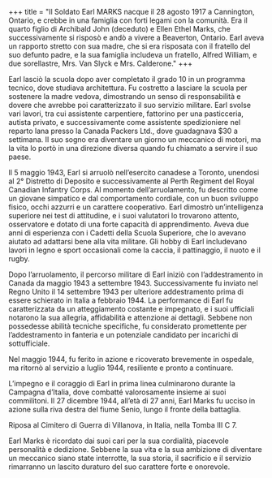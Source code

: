 +++
title = "Il Soldato Earl MARKS nacque il 28 agosto 1917 a Cannington, Ontario, e crebbe in una famiglia con forti legami con la comunità. Era il quarto figlio di Archibald John (deceduto) e Ellen Ethel Marks, che successivamente si risposò e andò a vivere a Beaverton, Ontario. Earl aveva un rapporto stretto con sua madre, che si era risposata con il fratello del suo defunto padre, e la sua famiglia includeva un fratello, Alfred William, e due sorellastre, Mrs. Van Slyck e Mrs. Calderone."
+++


Earl lasciò la scuola dopo aver completato il grado 10 in un programma tecnico, dove studiava architettura. Fu costretto a lasciare la scuola per sostenere la madre vedova, dimostrando un senso di responsabilità e dovere che avrebbe poi caratterizzato il suo servizio militare. 
Earl svolse vari lavori, tra cui assistente carpentiere, fattorino per una pasticceria, autista privato, e successivamente come assistente spedizioniere nel reparto lana presso la Canada Packers Ltd., dove guadagnava $30 a settimana. Il suo sogno era diventare un giorno un meccanico di motori, ma la vita lo portò in una direzione diversa quando fu chiamato a servire il suo paese.

Il 5 maggio 1943, Earl si arruolò nell’esercito canadese a Toronto, unendosi al 2° Distretto di Deposito e successivamente al Perth Regiment del Royal Canadian Infantry Corps. 
Al momento dell’arruolamento, fu descritto come un giovane simpatico e dal comportamento cordiale, con un buon sviluppo fisico, occhi azzurri e un carattere cooperativo. Earl dimostrò un’intelligenza superiore nei test di attitudine, e i suoi valutatori lo trovarono attento, osservatore e dotato di una forte capacità di apprendimento. Aveva due anni di esperienza con i Cadetti della Scuola Superiore, che lo avevano aiutato ad adattarsi bene alla vita militare. Gli hobby di Earl includevano lavori in legno e sport occasionali come la caccia, il pattinaggio, il nuoto e il rugby.

Dopo l’arruolamento, il percorso militare di Earl iniziò con l’addestramento in Canada da maggio 1943 a settembre 1943. Successivamente fu inviato nel Regno Unito il 14 settembre 1943 per ulteriore addestramento prima di essere schierato in Italia a febbraio 1944. La performance di Earl fu caratterizzata da un atteggiamento costante e impegnato, e i suoi ufficiali notarono la sua allegria, affidabilità e attenzione ai dettagli. Sebbene non possedesse abilità tecniche specifiche, fu considerato promettente per l’addestramento in fanteria e un potenziale candidato per incarichi di sottufficiale.

Nel maggio 1944, fu ferito in azione e ricoverato brevemente in ospedale, ma ritornò al servizio a luglio 1944, resiliente e pronto a continuare.

L’impegno e il coraggio di Earl in prima linea culminarono durante la Campagna d’Italia, dove combatté valorosamente insieme ai suoi commilitoni. 
Il 27 dicembre 1944, all’età di 27 anni, Earl Marks fu ucciso in azione sulla riva destra del fiume Senio, lungo il fronte della battaglia.

Riposa al Cimitero di Guerra di Villanova, in Italia, nella Tomba III C 7.

Earl Marks è ricordato dai suoi cari per la sua cordialità, piacevole personalità e dedizione. Sebbene la sua vita e la sua ambizione di diventare un meccanico siano state interrotte, la sua storia, il sacrificio e il servizio rimarranno un lascito duraturo del suo carattere forte e onorevole.
